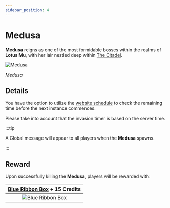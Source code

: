 ```yaml
---
sidebar_position: 4
---
```


# Medusa

**Medusa** reigns as one of the most formidable bosses within the realms of **Lotus Mu**, with her lair nestled deep within [The Citadel](/maps/the-citadel).

![Medusa](/img/monsters/special/bosses/medusa.jpg)

_Medusa_

## Details

You have the option to utilize the [website schedule](https://lotusmu.org/schedule) to check the remaining time before the next instance commences.

Please take into account that the invasion timer is based on the server time.

:::tip

A Global message will appear to all players when the **Medusa** spawns.

:::

## Reward

Upon successfully killing the **Medusa**, players will be rewarded with:

| [Blue Ribbon Box](/items/item-bags/exc/blue-ribbon-box) + **15 Credits** |
| :----------------------------------------------------------------------: |
|     ![Blue Ribbon Box](/img/items/item-bags/box-of-blue-ribbon.png)      |
